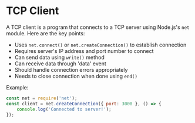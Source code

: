 # TCP Client

A TCP client is a program that connects to a TCP server using Node.js's `net` module. Here are the key points:

- Uses `net.connect()` or `net.createConnection()` to establish connection
- Requires server's IP address and port number to connect
- Can send data using `write()` method
- Can receive data through 'data' event
- Should handle connection errors appropriately
- Needs to close connection when done using `end()`

Example:
```javascript
const net = require('net');
const client = net.createConnection({ port: 3000 }, () => {
    console.log('Connected to server!');
});
```